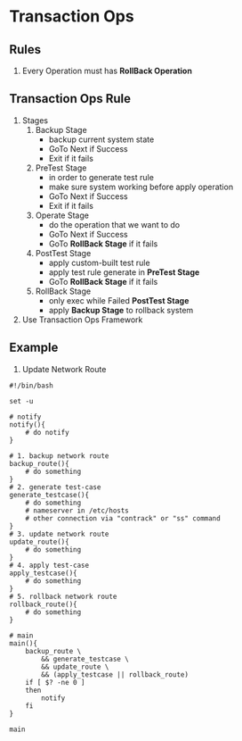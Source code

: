 # Transaction Ops

## Rules
1. Every Operation must has **RollBack Operation**

## Transaction Ops Rule
1. Stages
    1. Backup Stage
        * backup current system state
        * GoTo Next if Success
        * Exit if it fails
    2. PreTest Stage
        * in order to generate test rule
        * make sure system working before apply operation
        * GoTo Next if Success
        * Exit if it fails
    3. Operate Stage
        * do the operation that we want to do
        * GoTo Next if Success
        * GoTo **RollBack Stage** if it fails
    4. PostTest Stage
        * apply custom-built test rule
        * apply test rule generate in **PreTest Stage**
        * GoTo **RollBack Stage** if it fails
    5. RollBack Stage
        * only exec while Failed **PostTest Stage**
        * apply **Backup Stage** to rollback system
2. Use Transaction Ops Framework

## Example
1. Update Network Route
```
#!/bin/bash

set -u

# notify
notify(){
    # do notify
}

# 1. backup network route
backup_route(){
    # do something
}
# 2. generate test-case
generate_testcase(){
    # do something
    # nameserver in /etc/hosts
    # other connection via "contrack" or "ss" command
}
# 3. update network route
update_route(){
    # do something
}
# 4. apply test-case
apply_testcase(){
    # do something
}
# 5. rollback network route
rollback_route(){
    # do something
}

# main
main(){
    backup_route \
        && generate_testcase \
        && update_route \
        && (apply_testcase || rollback_route)
    if [ $? -ne 0 ]
    then
        notify
    fi
}

main
```
